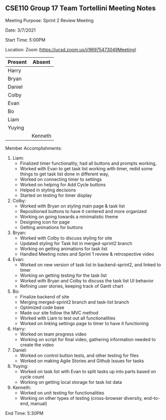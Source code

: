 ## CSE110 Group 17 Team Tortellini Meeting Notes

Meeting Purpose: Sprint 2 Review Meeting

Date: 3/7/2021

Start Time: 5:00PM

Location: Zoom (https://ucsd.zoom.us/j/96975473049Meeting)

|  Present |  Absent  |
| -------- | -------- |
|  Harry   |          |
|  Bryan   |          |         
|  Daniel  |          |         
|  Colby   |          |         
|  Evan    |          |         
|  Bo      |          |         
|  Liam    |          |         
|  Yuying  |          |         
|          |  Kenneth |         

Member Accomplishments:
1. Liam:
   * Finalized timer functionality, had all buttons and prompts working, 
   * Worked with Evan to get task list working with timer, redid some things to get task list done in different way, 
   * Worked on connecting timer to settings
   * Worked on helping for Add Cycle buttons
   * Helped in styling decisions
   * Started on testing for timer display
2. Colby:
   * Worked with Bryan on styling main page & task list
   * Repositioned buttons to have it centered and more organized
   * Working on going towards a minimalistic theme
   * Designing icon for page
   * Getting animations for buttons 
3. Bryan:
   * Worked with Colby to discuss styling for site
   * Updated styling for Task list in merged-sprint2 branch
   * Working on getting animations for task list
   * Handled Meeting notes and Sprint 1 review & retrospective video
4. Evan:
   * Worked on new version of task list in backend-sprint2, and linked to timer
   * Working on getting testing for the task list
   * Worked with Bryan and Colby to discuss the task list UI behavior
   * Refining user stories, keeping track of Gantt chart
5. Bo:
   * Finalize backend of site
   * Merging merged-sprint2 branch and task-list branch
   * Optimized code base
   * Made our site follow the MVC method
   * Worked with Liam to test out all functionalities
   * Worked on linking settings page to timer to have it functioning
6. Harry:
   * Worked on team progress video 
   * Working on script for final video, gathering information needed to create the video
7. Daniel:
   * Worked on control button tests, and other testing for files
   * Worked on making Agile Stories and Github Issues for tasks 
8. Yuying:
   * Worked on task list with Evan to split tasks up into parts based on cycle count
   * Working on getting local storage for task list data 
9. Kenneth:
   * Worked on unit testing for functionalities
   * Working on other types of testing (cross-browser diversity, end-to-end, manual)
  
End Time: 5:30PM